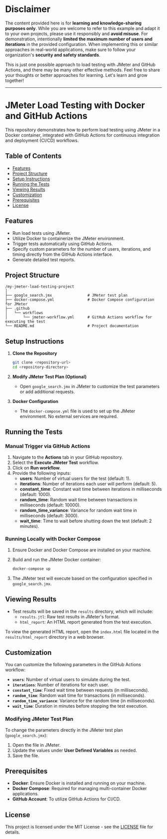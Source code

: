 # Disclaimer

The content provided here is for **learning and knowledge-sharing purposes only**. While you are welcome to refer to this example and adapt it to your own projects, please use it responsibly and **avoid misuse**. For demonstration, intentionally **limited the maximum number of users and iterations** in the provided configuration. When implementing this or similar approaches in real-world applications, make sure to follow your organization's **security and safety standards**. 

This is just one possible approach to load testing with JMeter and GitHub Actions, and there may be many other effective methods. Feel free to share your thoughts or better approaches for learning. Let's learn and grow together!

---

# JMeter Load Testing with Docker and GitHub Actions

This repository demonstrates how to perform load testing using JMeter in a Docker container, integrated with GitHub Actions for continuous integration and deployment (CI/CD) workflows.

## Table of Contents

- [Features](#features)
- [Project Structure](#project-structure)
- [Setup Instructions](#setup-instructions)
- [Running the Tests](#running-the-tests)
- [Viewing Results](#viewing-results)
- [Customization](#customization)
- [Prerequisites](#prerequisites)
- [License](#license)

## Features

- Run load tests using JMeter.
- Utilize Docker to containerize the JMeter environment.
- Trigger tests automatically using GitHub Actions.
- Specify custom parameters for the number of users, iterations, and timing directly from the GitHub Actions interface.
- Generate detailed test reports.

## Project Structure

```
/my-jmeter-load-testing-project
│
├── google_search.jmx                # JMeter test plan
├── docker-compose.yml               # Docker Compose configuration for JMeter
├── .github
│   └── workflows
│       └── jmeter-workflow.yml      # GitHub Actions workflow for executing the test
└── README.md                        # Project documentation
```

## Setup Instructions

1. **Clone the Repository**
   ```bash
   git clone <repository-url>
   cd <repository-directory>
   ```

2. **Modify JMeter Test Plan (Optional)**
   - Open `google_search.jmx` in JMeter to customize the test parameters or add additional requests.

3. **Docker Configuration**
   - The `docker-compose.yml` file is used to set up the JMeter environment. No external services are required.

## Running the Tests

### Manual Trigger via GitHub Actions

1. Navigate to the **Actions** tab in your GitHub repository.
2. Select the **Execute JMeter Test** workflow.
3. Click on **Run workflow**.
4. Provide the following inputs:
   - **users**: Number of virtual users for the test (default: 1).
   - **iterations**: Number of iterations each user will perform (default: 5).
   - **constant_time**: Constant wait time between iterations in milliseconds (default: 1000).
   - **random_time**: Random wait time between transactions in milliseconds (default: 10000).
   - **random_time_variance**: Variance for random wait time in milliseconds (default: 3000).
   - **wait_time**: Time to wait before shutting down the test (default: 2 minutes).

### Running Locally with Docker Compose

1. Ensure Docker and Docker Compose are installed on your machine.
2. Build and run the JMeter Docker container:
   ```bash
   docker-compose up
   ```

3. The JMeter test will execute based on the configuration specified in `google_search.jmx`.

## Viewing Results

- Test results will be saved in the `results` directory, which will include:
  - `results.jtl`: Raw test results in JMeter's format.
  - `html_report`: An HTML report generated from the test execution.

To view the generated HTML report, open the `index.html` file located in the `results/html_report` directory in a web browser.

## Customization

You can customize the following parameters in the GitHub Actions workflow:

- **`users`**: Number of virtual users to simulate during the test.
- **`iterations`**: Number of iterations for each user.
- **`constant_time`**: Fixed wait time between requests (in milliseconds).
- **`random_time`**: Random wait time for transactions (in milliseconds).
- **`random_time_variance`**: Variance for the random time (in milliseconds).
- **`wait_time`**: Duration in minutes before stopping the test execution.

### Modifying JMeter Test Plan

To change the parameters directly in the JMeter test plan (`google_search.jmx`):

1. Open the file in JMeter.
2. Update the values under **User Defined Variables** as needed.
3. Save the file.

## Prerequisites

- **Docker**: Ensure Docker is installed and running on your machine.
- **Docker Compose**: Required for managing multi-container Docker applications.
- **GitHub Account**: To utilize GitHub Actions for CI/CD.

## License

This project is licensed under the MIT License - see the [LICENSE](LICENSE) file for details.
